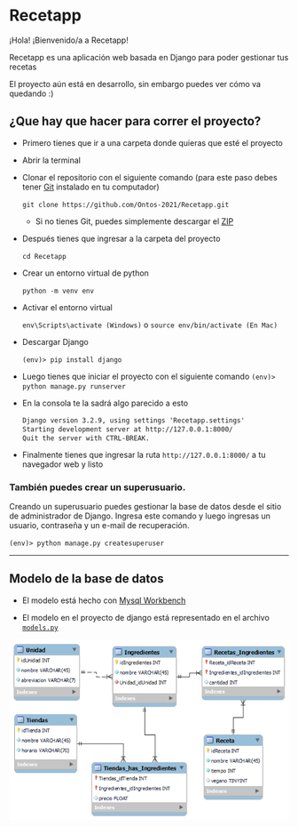 # Recetapp
¡Hola! ¡Bienvenido/a a Recetapp!

Recetapp es una aplicación web basada en Django para poder gestionar tus recetas

El proyecto aún está en desarrollo, sin embargo puedes ver cómo va quedando :)

## ¿Que hay que hacer para correr el proyecto?

- Primero tienes que ir a una carpeta donde quieras que esté el proyecto
- Abrir la terminal 
- Clonar el repositorio con el siguiente comando (para este paso debes tener [Git](https://git-scm.com/downloads "Descargar Git") instalado en tu computador)

  `git clone https://github.com/Ontos-2021/Recetapp.git`
  - Si no tienes Git, puedes simplemente descargar el [ZIP](https://github.com/Ontos-2021/Recetapp/archive/refs/heads/main.zip "Descargar Zip")
- Después tienes que ingresar a la carpeta del proyecto

  `cd Recetapp`
- Crear un entorno virtual de python

  `python -m venv env`
- Activar el entorno virtual
  
  `env\Scripts\activate (Windows)` o `source env/bin/activate (En Mac)` 
- Descargar Django

  `(env)> pip install django`
- Luego tienes que iniciar el proyecto con el siguiente comando `(env)> python manage.py runserver`

- En la consola te la sadrá algo parecido a esto
  
  ```
  Django version 3.2.9, using settings 'Recetapp.settings'
  Starting development server at http://127.0.0.1:8000/
  Quit the server with CTRL-BREAK.
  ```
- Finalmente tienes que ingresar la ruta `http://127.0.0.1:8000/` a tu navegador web y listo
### También puedes crear un superusuario.

Creando un superusuario puedes gestionar la base de datos desde el sitio de administrador de Django.
Ingresa este comando y luego ingresas un usuario, contraseña y un e-mail de recuperación.

`(env)> python manage.py createsuperuser`

---

## Modelo de la base de datos

- El modelo está hecho con [Mysql Workbench](Recetapp.mwb "Archivo MySql Workbench")

- El modelo en el proyecto de django está representado en el archivo [```models.py```](Recetapp/Apps/Recetas/models.py "Modelo en el proyecto")

![Modelo de la base de datos hecha en MySql Workbench](Recetapp%20(Modelo).png "Modelo") 

